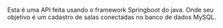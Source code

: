   Esta é uma API feita usando o framework Springboot do java. 
Onde seu objetivo é um cadastro de salas conectadas no banco de dados MySQL.
